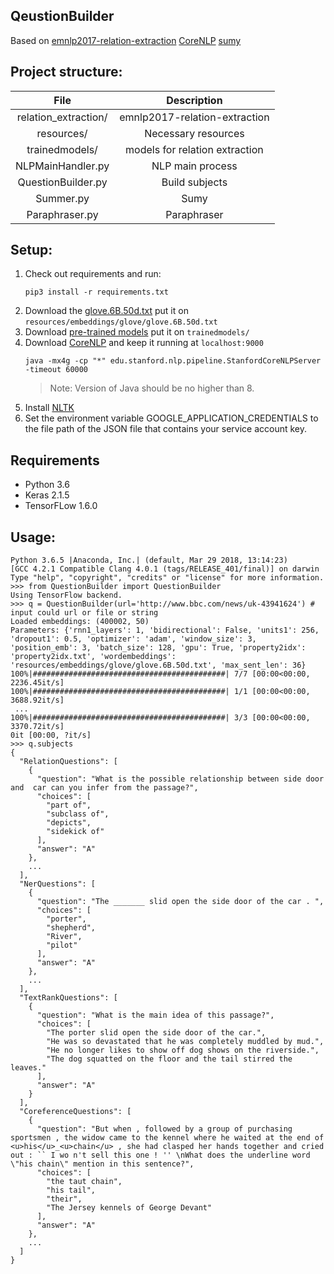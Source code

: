 ## QeustionBuilder

Based on [emnlp2017-relation-extraction](https://github.com/UKPLab/emnlp2017-relation-extraction) [CoreNLP](https://stanfordnlp.github.io/CoreNLP/) [sumy](https://pypi.org/project/sumy/) 

## Project structure:

|         File         |          Description           |
| :------------------: | :----------------------------: |
| relation_extraction/ | emnlp2017-relation-extraction  |
|      resources/      |      Necessary resources       |
|    trainedmodels/    | models for relation extraction |
|  NLPMainHandler.py   |        NLP main process        |
|  QuestionBuilder.py  |         Build subjects         |
|      Summer.py       |              Sumy              |
|    Paraphraser.py    |          Paraphraser           |

## Setup:

1. Check out requirements and run: </br>
    ```
    pip3 install -r requirements.txt
    ```
2. Download the [glove.6B.50d.txt](http://nlp.stanford.edu/data/glove.6B.zip) put it on `resources/embeddings/glove/glove.6B.50d.txt`
3. Download [pre-trained models](https://www.ukp.tu-darmstadt.de/fileadmin/user_upload/Group_UKP/data/wikipediaWikidata/EMNLP2017_DS_IG_relation_extraction_trained_models.zip) put it on `trainedmodels/`
4. Download [CoreNLP](https://stanfordnlp.github.io/CoreNLP/download.html) and keep it running at `localhost:9000` </br>
    ```
    java -mx4g -cp "*" edu.stanford.nlp.pipeline.StanfordCoreNLPServer -timeout 60000
    ```
    > Note: Version of Java should be no higher than 8.
5. Install [NLTK](https://www.nltk.org/install.html)
6. Set the environment variable GOOGLE_APPLICATION_CREDENTIALS to the file path of the JSON file that contains your service account key.

## Requirements

- Python 3.6
- Keras 2.1.5
- TensorFLow 1.6.0

## Usage:

```
Python 3.6.5 |Anaconda, Inc.| (default, Mar 29 2018, 13:14:23)
[GCC 4.2.1 Compatible Clang 4.0.1 (tags/RELEASE_401/final)] on darwin
Type "help", "copyright", "credits" or "license" for more information.
>>> from QuestionBuilder import QuestionBuilder
Using TensorFlow backend.
>>> q = QuestionBuilder(url='http://www.bbc.com/news/uk-43941624') # input could url or file or string
Loaded embeddings: (400002, 50)
Parameters: {'rnn1_layers': 1, 'bidirectional': False, 'units1': 256, 'dropout1': 0.5, 'optimizer': 'adam', 'window_size': 3, 'position_emb': 3, 'batch_size': 128, 'gpu': True, 'property2idx': 'property2idx.txt', 'wordembeddings': 'resources/embeddings/glove/glove.6B.50d.txt', 'max_sent_len': 36}
100%|###########################################| 7/7 [00:00<00:00, 2236.45it/s]
100%|###########################################| 1/1 [00:00<00:00, 3688.92it/s]
 ...
100%|###########################################| 3/3 [00:00<00:00, 3370.72it/s]
0it [00:00, ?it/s]
>>> q.subjects
{
  "RelationQuestions": [
    {
      "question": "What is the possible relationship between side door  and  car can you infer from the passage?",
      "choices": [
        "part of",
        "subclass of",
        "depicts",
        "sidekick of"
      ],
      "answer": "A"
    },
    ...
  ],
  "NerQuestions": [
    {
      "question": "The _______ slid open the side door of the car . ",
      "choices": [
        "porter",
        "shepherd",
        "River",
        "pilot"
      ],
      "answer": "A"
    },
    ...
  ],
  "TextRankQuestions": [
    {
      "question": "What is the main idea of this passage?",
      "choices": [
        "The porter slid open the side door of the car.",
        "He was so devastated that he was completely muddled by mud.",
        "He no longer likes to show off dog shows on the riverside.",
        "The dog squatted on the floor and the tail stirred the leaves."
      ],
      "answer": "A"
    }
  ],
  "CoreferenceQuestions": [
    {
      "question": "But when , followed by a group of purchasing sportsmen , the widow came to the kennel where he waited at the end of <u>his</u>_<u>chain</u> , she had clasped her hands together and cried out : `` I wo n't sell this one ! '' \nWhat does the underline word \"his chain\" mention in this sentence?",
      "choices": [
        "the taut chain",
        "his tail",
        "their",
        "The Jersey kennels of George Devant"
      ],
      "answer": "A"
    },
    ...
  ]
}
```
